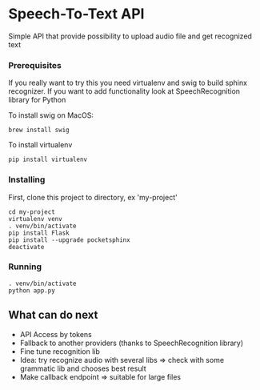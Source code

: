 # Speech-To-Text API

Simple API that provide possibility to upload audio file and get recognized text

### Prerequisites

If you really want to try this you need virtualenv and swig to build sphinx recognizer.
If you want to add functionality look at SpeechRecognition library for Python

To install swig on MacOS:
```
brew install swig
```

To install virtualenv
```
pip install virtualenv
```
### Installing

First, clone this project to directory, ex 'my-project'

```
cd my-project 
virtualenv venv
. venv/bin/activate
pip install Flask
pip install --upgrade pocketsphinx
deactivate
```

### Running

```
. venv/bin/activate
python app.py
```

## What can do next

* API Access by tokens
* Fallback to another providers (thanks to SpeechRecognition library)
* Fine tune recognition lib
* Idea: try recognize audio with several libs => check with some grammatic lib and chooses best result
* Make callback endpoint => suitable for large files
